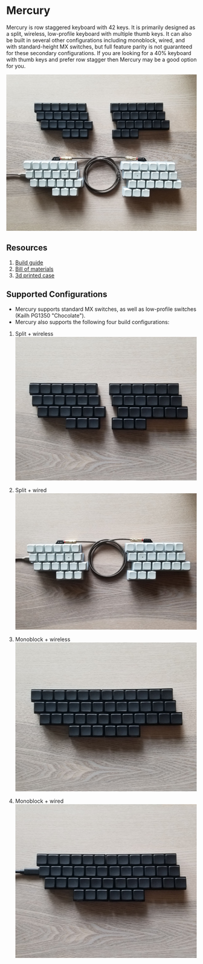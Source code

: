 # Mercury

Mercury is row staggered keyboard with 42 keys. It is primarily designed as a split, wireless, low-profile keyboard with multiple thumb keys. It can also be built in several other configurations including monoblock, wired, and with standard-height MX switches, but full feature parity is not guaranteed for these secondary configurations. If you are looking for a 40% keyboard with thumb keys and prefer row stagger then Mercury may be a good option for you.

![mercury](/images/mercury.jpg)

## Resources
1. [Build guide](/text/build_guide.md)
1. [Bill of materials](/text/bill_of_materials.md)
1. [3d printed case](/text/print_instructions.md)

## Supported Configurations

* Mercury supports standard MX switches, as well as low-profile switches (Kailh PG1350 "Chocolate").
* Mercury also supports the following four build configurations:

1. Split + wireless
![mercury](/images/split_wireless.jpg)

1. Split + wired
![mercury](/images/split_wired.jpg)

1. Monoblock + wireless
![mercury](/images/merged_wireless.jpg)

1. Monoblock + wired
![mercury](/images/merged_wired.jpg)